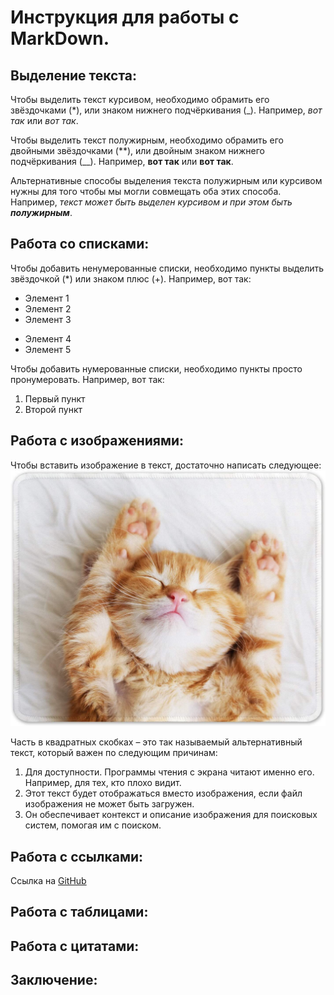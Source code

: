 # Инструкция для работы с MarkDown.

## Выделение текста:

Чтобы выделить текст курсивом, необходимо обрамить его звёздочками (*), или знаком нижнего подчёркивания (_). Например, *вот так* или _вот так_.

Чтобы выделить текст полужирным, необходимо обрамить его двойными звёздочками (**), или двойным знаком нижнего подчёркивания (__). Например, **вот так** или __вот так__.

Альтернативные способы выделения текста полужирным или курсивом нужны для того чтобы мы могли совмещать оба этих способа. Например, _текст может быть выделен курсивом и при этом быть **полужирным**_.

## Работа со списками:

Чтобы добавить ненумерованные списки, необходимо пункты выделить звёздочкой (*) или знаком плюс (+). Например, вот так:
* Элемент 1
* Элемент 2
* Элемент 3
+ Элемент 4
+ Элемент 5

Чтобы добавить нумерованные списки, необходимо пункты просто пронумеровать. Например, вот так:
1. Первый пункт
2. Второй пункт

## Работа с изображениями:

Чтобы вставить изображение в текст, достаточно написать следующее:
![Этот текст будет отображаться вместо изображения, если изображение вдруг не загрузится](The_name_of_the_file_from_which_the_image_is_added.jpg)

Часть в квадратных скобках – это так называемый альтернативный текст, который важен по следующим причинам:
1. Для доступности. Программы чтения с экрана читают именно его. Например, для тех, кто плохо видит.
2. Этот текст будет отображаться вместо изображения, если файл изображения не может быть загружен.
3. Он обеспечивает контекст и описание изображения для поисковых систем, помогая им с поиском.

## Работа с ссылками:
Ссылка на [GitHub](https://github.com/)
## Работа с таблицами:

## Работа с цитатами:

## Заключение: